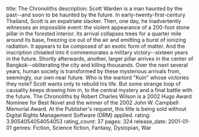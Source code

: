 title: The Chronoliths
description: Scott Warden is a man haunted by the past--and soon to be haunted by the future. In early-twenty-first-century Thailand, Scott is an expatriate slacker. Then, one day, he inadvertently witnesses an impossible event: the violent appearance of a 200-foot stone pillar in the forested interior. Its arrival collapses trees for a quarter mile around its base, freezing ice out of the air and emitting a burst of ionizing radiation. It appears to be composed of an exotic form of matter. And the inscription chiseled into it commemorates a military victory--sixteen years in the future. Shortly afterwards, another, larger pillar arrives in the center of Bangkok--obliterating the city and killing thousands. Over the next several years, human society is transformed by these mysterious arrivals from, seemingly, our own near future. Who is the warlord "Kuin" whose victories they note? Scott wants only to rebuild his life. But some strange loop of causality keeps drawing him in, to the central mystery and a final battle with the future. The Chronoliths by Robert Charles Wilson is a 2002 Hugo Award Nominee for Best Novel and the winner of the 2002 John W. Campbell Memorial Award. At the Publisher's request, this title is being sold without Digital Rights Management Software (DRM) applied.
rating: 3.9054054054054053
rating_count: 37
pages: 324
release_date: 2001-01-01
genres: Fiction, Science fiction, Fantasy, Dystopian, War